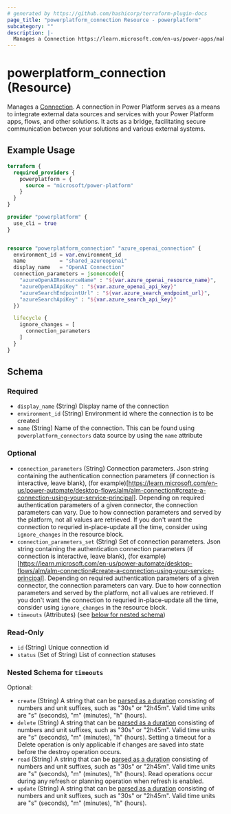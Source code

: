 ```yaml
---
# generated by https://github.com/hashicorp/terraform-plugin-docs
page_title: "powerplatform_connection Resource - powerplatform"
subcategory: ""
description: |-
  Manages a Connection https://learn.microsoft.com/en-us/power-apps/maker/canvas-apps/add-manage-connections. A connection in Power Platform serves as a means to integrate external data sources and services with your Power Platform apps, flows, and other solutions. It acts as a bridge, facilitating secure communication between your solutions and various external systems.
---
```


# powerplatform_connection (Resource)

Manages a [Connection](https://learn.microsoft.com/en-us/power-apps/maker/canvas-apps/add-manage-connections). A connection in Power Platform serves as a means to integrate external data sources and services with your Power Platform apps, flows, and other solutions. It acts as a bridge, facilitating secure communication between your solutions and various external systems.

## Example Usage

```terraform
terraform {
  required_providers {
    powerplatform = {
      source = "microsoft/power-platform"
    }
  }
}

provider "powerplatform" {
  use_cli = true
}


resource "powerplatform_connection" "azure_openai_connection" {
  environment_id = var.environment_id
  name           = "shared_azureopenai"
  display_name   = "OpenAI Connection"
  connection_parameters = jsonencode({
    "azureOpenAIResourceName" : "${var.azure_openai_resource_name}",
    "azureOpenAIApiKey" : "${var.azure_openai_api_key}"
    "azureSearchEndpointUrl" : "${var.azure_search_endpoint_url}",
    "azureSearchApiKey" : "${var.azure_search_api_key}"
  })

  lifecycle {
    ignore_changes = [
      connection_parameters
    ]
  }
}
```

<!-- schema generated by tfplugindocs -->
## Schema

### Required

- `display_name` (String) Display name of the connection
- `environment_id` (String) Environment id where the connection is to be created
- `name` (String) Name of the connection. This can be found using `powerplatform_connectors` data source by using the `name` attribute

### Optional

- `connection_parameters` (String) Connection parameters. Json string containing the authentication connection parameters (if connection is interactive, leave blank), (for example)[https://learn.microsoft.com/en-us/power-automate/desktop-flows/alm/alm-connection#create-a-connection-using-your-service-principal]. Depending on required authentication parameters of a given connector, the connection parameters can vary. Due to how connection parameters and served by the platform, not all values are retrieved. If you don't want the connection to requried in-place-update all the time, consider using `ignore_changes` in the resource block.
- `connection_parameters_set` (String) Set of connection parameters. Json string containing the authentication connection parameters (if connection is interactive, leave blank), (for example)[https://learn.microsoft.com/en-us/power-automate/desktop-flows/alm/alm-connection#create-a-connection-using-your-service-principal]. Depending on required authentication parameters of a given connector, the connection parameters can vary. Due to how connection parameters and served by the platform, not all values are retrieved. If you don't want the connection to requried in-place-update all the time, consider using `ignore_changes` in the resource block.
- `timeouts` (Attributes) (see [below for nested schema](#nestedatt--timeouts))

### Read-Only

- `id` (String) Unique connection id
- `status` (Set of String) List of connection statuses

<a id="nestedatt--timeouts"></a>
### Nested Schema for `timeouts`

Optional:

- `create` (String) A string that can be [parsed as a duration](https://pkg.go.dev/time#ParseDuration) consisting of numbers and unit suffixes, such as "30s" or "2h45m". Valid time units are "s" (seconds), "m" (minutes), "h" (hours).
- `delete` (String) A string that can be [parsed as a duration](https://pkg.go.dev/time#ParseDuration) consisting of numbers and unit suffixes, such as "30s" or "2h45m". Valid time units are "s" (seconds), "m" (minutes), "h" (hours). Setting a timeout for a Delete operation is only applicable if changes are saved into state before the destroy operation occurs.
- `read` (String) A string that can be [parsed as a duration](https://pkg.go.dev/time#ParseDuration) consisting of numbers and unit suffixes, such as "30s" or "2h45m". Valid time units are "s" (seconds), "m" (minutes), "h" (hours). Read operations occur during any refresh or planning operation when refresh is enabled.
- `update` (String) A string that can be [parsed as a duration](https://pkg.go.dev/time#ParseDuration) consisting of numbers and unit suffixes, such as "30s" or "2h45m". Valid time units are "s" (seconds), "m" (minutes), "h" (hours).
